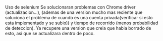 Uso de selenium
Se solucionaran problemas con Chrome driver (actualizacion...), (ademas de una version mucho mas reciente que soluciona el problema de cuando es una cuenta privada(verificar si esto esta implementado y se subio)) y tiempo de recorrido (menos probabilidad de deteccion). Ya recupere una version que creia que habia borrado de esto, asi que se actualizara dentro de poco.
